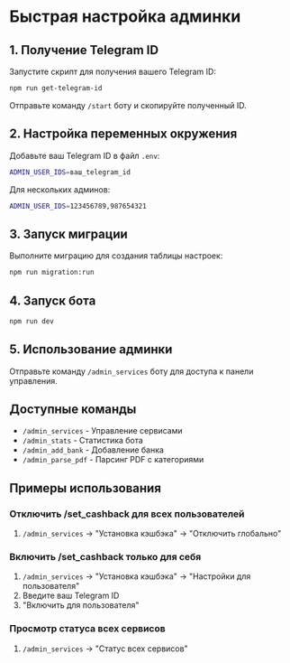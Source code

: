 # Быстрая настройка админки

## 1. Получение Telegram ID

Запустите скрипт для получения вашего Telegram ID:

```bash
npm run get-telegram-id
```

Отправьте команду `/start` боту и скопируйте полученный ID.

## 2. Настройка переменных окружения

Добавьте ваш Telegram ID в файл `.env`:

```bash
ADMIN_USER_IDS=ваш_telegram_id
```

Для нескольких админов:
```bash
ADMIN_USER_IDS=123456789,987654321
```

## 3. Запуск миграции

Выполните миграцию для создания таблицы настроек:

```bash
npm run migration:run
```

## 4. Запуск бота

```bash
npm run dev
```

## 5. Использование админки

Отправьте команду `/admin_services` боту для доступа к панели управления.

## Доступные команды

- `/admin_services` - Управление сервисами
- `/admin_stats` - Статистика бота
- `/admin_add_bank` - Добавление банка
- `/admin_parse_pdf` - Парсинг PDF с категориями

## Примеры использования

### Отключить /set_cashback для всех пользователей
1. `/admin_services` → "Установка кэшбэка" → "Отключить глобально"

### Включить /set_cashback только для себя
1. `/admin_services` → "Установка кэшбэка" → "Настройки для пользователя"
2. Введите ваш Telegram ID
3. "Включить для пользователя"

### Просмотр статуса всех сервисов
1. `/admin_services` → "Статус всех сервисов"
